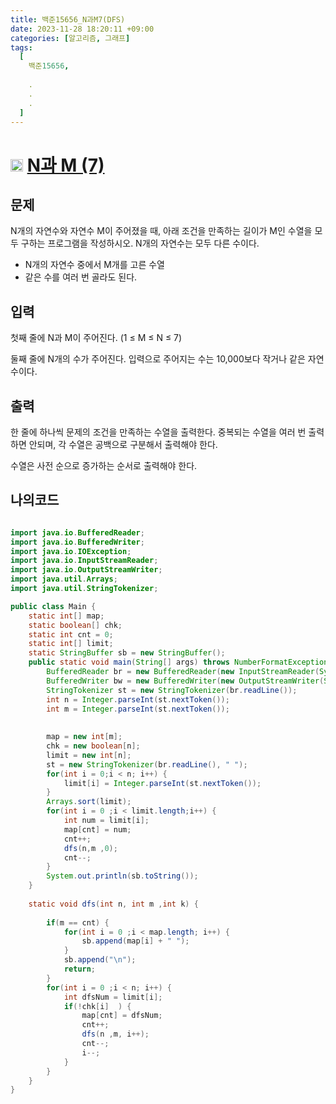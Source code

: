 ```yaml
---
title: 백준15656_N과M7(DFS)
date: 2023-11-28 18:20:11 +09:00
categories: [알고리즘, 그래프]
tags:
  [
    백준15656,
    
    .
    .
    .
  ]
---
```

# <img width="20px"  src="https://d2gd6pc034wcta.cloudfront.net/tier/8.svg" class="solvedac-tier"> [N과 M (7)](https://www.acmicpc.net/problem/15656) 



## 문제
<p>N개의 자연수와 자연수 M이 주어졌을 때, 아래 조건을 만족하는 길이가 M인 수열을 모두 구하는 프로그램을 작성하시오. N개의 자연수는 모두 다른 수이다.</p>

<ul>
	<li>N개의 자연수 중에서 M개를 고른 수열</li>
	<li>같은 수를 여러 번 골라도 된다.</li>
</ul>

## 입력
<p>첫째 줄에 N과 M이 주어진다. (1 ≤ M ≤ N ≤ 7)</p>

<p>둘째 줄에 N개의 수가 주어진다. 입력으로 주어지는 수는 10,000보다 작거나 같은 자연수이다.</p>

## 출력
<p>한 줄에 하나씩 문제의 조건을 만족하는 수열을 출력한다. 중복되는 수열을 여러 번 출력하면 안되며, 각 수열은 공백으로 구분해서 출력해야 한다.</p>

<p>수열은 사전 순으로 증가하는 순서로 출력해야 한다.</p>

## 나의코드
```java

import java.io.BufferedReader;
import java.io.BufferedWriter;
import java.io.IOException;
import java.io.InputStreamReader;
import java.io.OutputStreamWriter;
import java.util.Arrays;
import java.util.StringTokenizer;

public class Main {
	static int[] map;
	static boolean[] chk;
	static int cnt = 0;
	static int[] limit;
	static StringBuffer sb = new StringBuffer();
	public static void main(String[] args) throws NumberFormatException, IOException {
		BufferedReader br = new BufferedReader(new InputStreamReader(System.in));
		BufferedWriter bw = new BufferedWriter(new OutputStreamWriter(System.out));
		StringTokenizer st = new StringTokenizer(br.readLine());
		int n = Integer.parseInt(st.nextToken());
		int m = Integer.parseInt(st.nextToken());
		
		
		map = new int[m];
		chk = new boolean[n];
		limit = new int[n];
		st = new StringTokenizer(br.readLine(), " ");
		for(int i = 0;i < n; i++) {
			limit[i] = Integer.parseInt(st.nextToken());
		}
		Arrays.sort(limit);
		for(int i = 0 ;i < limit.length;i++) {
			int num = limit[i];
			map[cnt] = num;
			cnt++;
			dfs(n,m ,0);
			cnt--;
		}
		System.out.println(sb.toString());
	}
	
	static void dfs(int n, int m ,int k) {
		
		if(m == cnt) {
			for(int i = 0 ;i < map.length; i++) {
				sb.append(map[i] + " ");
			}
			sb.append("\n");
			return;
		}
		for(int i = 0 ;i < n; i++) {
			int dfsNum = limit[i];
			if(!chk[i]  ) {
				map[cnt] = dfsNum;
				cnt++;
				dfs(n ,m, i++);
				cnt--;
				i--;
			}
		}
	}
}
```
